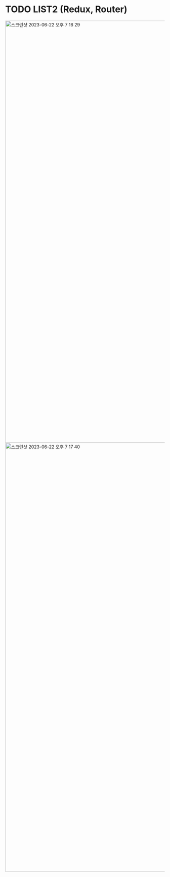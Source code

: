 # TODO LIST2 (Redux, Router)

<img width="1329" alt="스크린샷 2023-06-22 오후 7 16 29" src="https://github.com/jiapril11/TodoList2/assets/68138550/627ada09-9b25-48b0-acfd-bf44a2c88ac3">

<img width="1351" alt="스크린샷 2023-06-22 오후 7 17 40" src="https://github.com/jiapril11/TodoList2/assets/68138550/d6de42ab-1c59-4d11-b32c-e954c81341f6">
